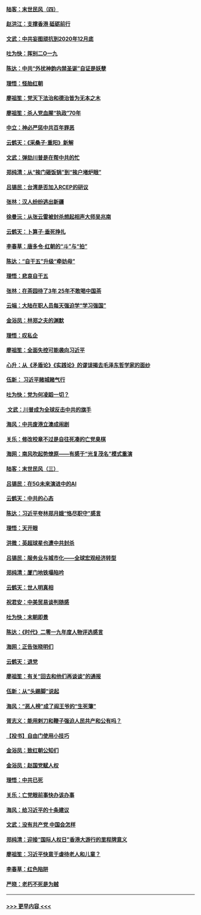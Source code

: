 #### [陆客：末世民风（四）](../pages/nsc993/n11749203.md?t=12280833) 
#### [赵洪江：支撑香港 砥砺前行](../pages/nsc993/n11748482.md?t=12280833) 
#### [文武：中共妄图顽抗到2020年12月底](../pages/nsc993/n11748446.md?t=12280833) 
#### [吐为快：挥别二O一九](../pages/nsc993/n11748411.md?t=12280833) 
#### [陈达：中共“外扰神韵内禁圣诞”自证是妖孽](../pages/nsc993/n11748226.md?t=12280833) 
#### [理悟：怪胎红朝](../pages/nsc993/n11748206.md?t=12280833) 
#### [廖祖笙：党天下法治和德治皆为无本之木](../pages/nsc993/n11748135.md?t=12280833) 
#### [廖祖笙：杀人党血腥“执政”70年](../pages/nsc993/n11745144.md?t=12280833) 
#### [中立：神必严惩中共百年罪恶](../pages/nsc993/n11744970.md?t=12280833) 
#### [云鹤天：《采桑子‧重阳》新解](../pages/nsc993/n11744948.md?t=12280833) 
#### [文武：弹劾川普是在帮中共的忙](../pages/nsc993/n11744758.md?t=12280833) 
#### [郑纯清：从“挨门砸饭锅”到“挨户堵炉眼”](../pages/nsc993/n11744745.md?t=12280833) 
#### [吕锡民：台湾是否加入RCEP的研议](../pages/nsc993/n11744701.md?t=12280833) 
#### [张林：汉人纷纷逃出新疆](../pages/nsc993/n11743530.md?t=12280833) 
#### [徐曼沅：从张云雷被封杀想起相声大师吴兆南](../pages/nsc993/n11741816.md?t=12280833) 
#### [云鹤天：卜算子‧垂死挣扎](../pages/nsc993/n11739956.md?t=12280833) 
#### [李春草：唐多令‧红朝的“斗”与“拍”](../pages/nsc993/n11739830.md?t=12280833) 
#### [陈达：“自干五”升级“牵妨母”](../pages/nsc993/n11739724.md?t=12280833) 
#### [理悟：悲哀自干五](../pages/nsc993/n11739547.md?t=12280833) 
#### [张林：在茶园待了3年 25年不敢喝中国茶](../pages/nsc993/n11739240.md?t=12280833) 
#### [云端：大陆在职人员每天强迫学“学习强国”](../pages/nsc993/n11738735.md?t=12280833) 
#### [金浴凤：林郑之夫的渊默](../pages/nsc993/n11737735.md?t=12280833) 
#### [理悟：叹私企](../pages/nsc993/n11737715.md?t=12280833) 
#### [廖祖笙：全面失控可能袭向习近平](../pages/nsc993/n11737704.md?t=12280833) 
#### [心升：从《矛盾论》《实践论》的谬误揭去毛泽东哲学家的面纱](../pages/nsc993/n11736962.md?t=12280833) 
#### [伍新： 习近平赌城赌气行](../pages/nsc993/n11736929.md?t=12280833) 
#### [吐为快：党为何凌蹈一切？](../pages/nsc993/n11736915.md?t=12280833) 
#### [ 文武：川普成为全球反击中共的旗手](../pages/nsc993/n11736882.md?t=12280833) 
#### [海风：中共废港立澳成闹剧](../pages/nsc993/n11735857.md?t=12280833) 
#### [关乐：修改校章不过是自往死凑的亡党臭棋](../pages/nsc993/n11735097.md?t=12280833) 
#### [海网：南风吹起势燎原——有感于“光复茂名”模式重演](../pages/nsc993/n11732308.md?t=12280833) 
#### [陆客：末世民风（三）](../pages/nsc993/n11732211.md?t=12280833) 
#### [吕锡民：在5G未来演进中的AI](../pages/nsc993/n11730010.md?t=12280833) 
#### [云鹤天：中共的心态](../pages/nsc993/n11729906.md?t=12280833) 
#### [陈达：习近平夸林郑月娥“恪尽职守”感言](../pages/nsc993/n11729881.md?t=12280833) 
#### [理悟：天开眼](../pages/nsc993/n11729699.md?t=12280833) 
#### [洪微：英超球星也遭中共封杀](../pages/nsc993/n11727243.md?t=12280833) 
#### [吕锡民：服务业与城市化——全球宏观经济转型](../pages/nsc993/n11725845.md?t=12280833) 
#### [郑纯清：厦门地铁塌陷吟](../pages/nsc993/n11725813.md?t=12280833) 
#### [云鹤天：世人明真相](../pages/nsc993/n11725621.md?t=12280833) 
#### [祝君安：中美贸易谈判随感](../pages/nsc993/n11725609.md?t=12280833) 
#### [吐为快：末朝即景](../pages/nsc993/n11723365.md?t=12280833) 
#### [陈达：《时代》二零一九年度人物评选感言](../pages/nsc993/n11723337.md?t=12280833) 
#### [海网：正告张晓明们](../pages/nsc993/n11723228.md?t=12280833) 
#### [云鹤天：退党](../pages/nsc993/n11723056.md?t=12280833) 
#### [廖祖笙：有关“回去和他们再谈谈”的通报](../pages/nsc993/n11722442.md?t=12280833) 
#### [伍新：从“头踢脚”说起](../pages/nsc993/n11722429.md?t=12280833) 
#### [海风：“恶人榜”成了阎王爷的“生死簿”](../pages/nsc993/n11722272.md?t=12280833) 
#### [胥志义：能用剌刀和鞭子强迫人民共产和公有吗？](../pages/nsc993/n11720569.md?t=12280833) 
#### [【投书】自由门使用小技巧](../pages/nsc993/n11720180.md?t=12280833) 
#### [金浴凤：致红朝公知们](../pages/nsc993/n11720563.md?t=12280833) 
#### [金浴凤：赵国党赋人权](../pages/nsc993/n11720533.md?t=12280833) 
#### [理悟：中共已死](../pages/nsc993/n11720233.md?t=12280833) 
#### [关乐：亡党眼前事快办该办事](../pages/nsc993/n11719160.md?t=12280833) 
#### [海风：给习近平的十条建议](../pages/nsc993/n11717616.md?t=12280833) 
#### [文武：没有共产党 中国会怎样](../pages/nsc993/n11717584.md?t=12280833) 
#### [郑纯清：迎接“国际人权日”香港大游行的里程牌意义](../pages/nsc993/n11717417.md?t=12280833) 
#### [廖祖笙：习近平快意于虐待老人和儿童？](../pages/nsc993/n11715313.md?t=12280833) 
#### [李春草：红色陷阱](../pages/nsc993/n11715029.md?t=12280833) 
#### [严晓：老朽不死是为贼](../pages/nsc993/n11712910.md?t=12280833) 

----
#### [ >>> 更早内容 <<< ](../indexes/nsc993-earlier.md)
